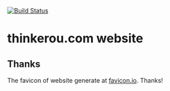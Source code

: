 [![Build Status](https://travis-ci.org/thinkerou/thinkerou.com.svg?branch=master)](https://travis-ci.org/thinkerou/thinkerou.com)

# thinkerou.com website

## Thanks

The favicon of website generate at [favicon.io](https://favicon.io/favicon-generator/). Thanks!
